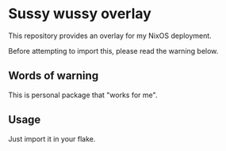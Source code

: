 # Sussy wussy overlay

This repository provides an overlay for my NixOS deployment.

Before attempting to import this, please read the warning below.

## Words of warning

This is personal package that "works for me".

## Usage

Just import it in your flake.
